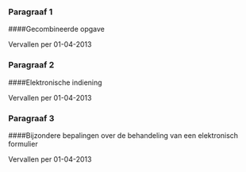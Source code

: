 <meta http-equiv='Content-Type' content='text/html; charset=utf-8' />

### Paragraaf  1  

####Gecombineerde opgave

Vervallen per 01-04-2013 

### Paragraaf  2  

####Elektronische indiening

Vervallen per 01-04-2013 

### Paragraaf  3  

####Bijzondere bepalingen over de behandeling van een elektronisch formulier

Vervallen per 01-04-2013 

